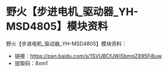 # 野火【步进电机_驱动器_YH-MSD4805】模块资料
野火【步进电机_驱动器_YH-MSD4805】模块资料：
* 链接：https://pan.baidu.com/s/1SVUBCfJWjSbmqZ895Fi6uw 
* 提取码：8xm1 